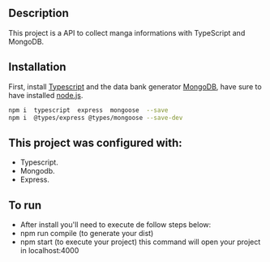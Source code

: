 ## Description
This project is a API to collect manga informations with TypeScript and MongoDB.

## Installation

First, install [Typescript](https://www.typescriptlang.org/) and the data bank generator [MongoDB](https://www.mongodb.com/cloud/atlas), have sure to have installed [node.js](https://nodejs.org/).

```bash
npm i  typescript  express  mongoose  --save
npm i  @types/express @types/mongoose --save-dev
```

## This project was configured with:

 * Typescript.
 * Mongodb.
 * Express. 

 ## To run

 * After install you'll need to execute de follow steps below:
 * npm run compile (to generate your dist)
 * npm start (to execute your project) this command will open your project in localhost:4000
